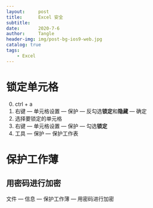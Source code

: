 ```yaml
---
layout:     post
title:      Excel 安全
subtitle:   
date:       2020-7-6
author:     Tangle
header-img: img/post-bg-ios9-web.jpg
catalog: true
tags:
    - Excel
---
```


# 锁定单元格

0. ctrl + a
0. 右键 — 单元格设置 — 保护 — 反勾选**锁定**和**隐藏** — 确定
0. 选择要锁定的单元格
0. 右键 — 单元格设置 — 保护 — 勾选**锁定**
0. 工具 — 保护 — 保护工作表

# 保护工作薄

## 用密码进行加密

文件 — 信息 — 保护工作薄 — 用密码进行加密
